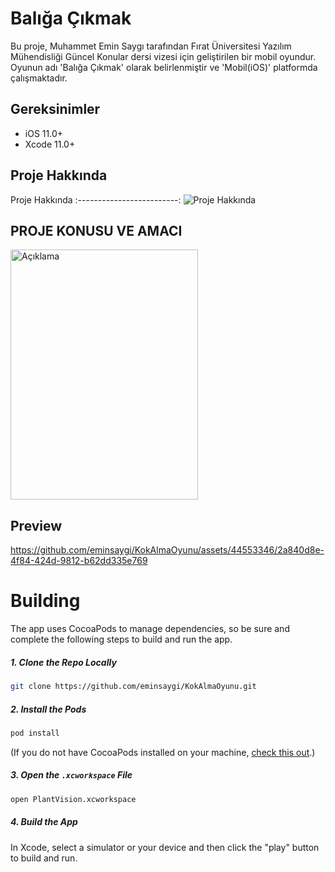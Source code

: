 # Balığa Çıkmak

Bu proje, Muhammet Emin Saygı tarafından Fırat Üniversitesi Yazılım Mühendisliği Güncel Konular dersi vizesi için geliştirilen bir mobil oyundur. Oyunun adı 'Balığa Çıkmak' olarak belirlenmiştir ve 'Mobil(iOS)' platformda çalışmaktadır.



## Gereksinimler

- iOS 11.0+
- Xcode 11.0+


## Proje Hakkında

Proje Hakkında 
:-------------------------: 
![Proje Hakkında]()

## PROJE KONUSU VE AMACI
<p align="left">
  <img src="https://github.com/eminsaygi/KokAlmaOyunu/assets/44553346/74c6e80f-325c-4957-8e59-7390ab153a57" alt="Açıklama" width="300" height="400" />
</p>

## Preview

https://github.com/eminsaygi/KokAlmaOyunu/assets/44553346/2a840d8e-4f84-424d-9812-b62dd335e769




# Building

The app uses CocoaPods to manage dependencies, so be sure and complete the following steps to build and run the app.

##### 1. Clone the Repo Locally
```Bash
git clone https://github.com/eminsaygi/KokAlmaOyunu.git
```
##### 2. Install the Pods
```Bash
pod install
```
(If you do not have CocoaPods installed on your machine, [check this out](https://cocoapods.org/#install).)

##### 3. Open the `.xcworkspace` File
```Bash
open PlantVision.xcworkspace
```
##### 4. Build the App
In Xcode, select a simulator or your device and then click the "play" button to build and run.


